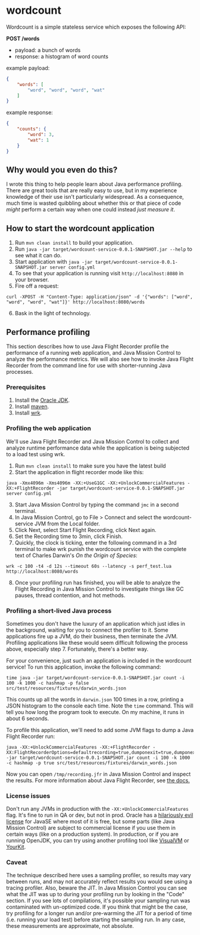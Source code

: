 # wordcount

Wordcount is a simple stateless service which exposes the following
API:

**POST /words**

- payload: a bunch of words
- response: a histogram of word counts

example payload:

```json
{
    "words": [
        "word", "word", "word", "wat"
    ]
}
```

example response:

```json
{
    "counts": {
        "word": 3,
        "wat": 1
    }
}
```

## Why would you even do this?

I wrote this thing to help people learn about Java performance
profiling. There are great tools that are really easy to use, but in
my experience knowledge of their use isn't particularly widespread. As
a consequence, much time is wasted quibbling about whether this or
that piece of code *might* perform a certain way when one could
instead *just measure it*.

## How to start the wordcount application

1. Run `mvn clean install` to build your application.
2. Run `java -jar target/wordcount-service-0.0.1-SNAPSHOT.jar --help`
   to see what it can do.
3. Start application with `java -jar
   target/wordcount-service-0.0.1-SNAPSHOT.jar server config.yml`
4. To see that your application is running visit
   `http://localhost:8080` in your browser.
5. Fire off a request:
```
curl -XPOST -H "Content-Type: application/json" -d '{"words": ["word", "word", "word", "wat"]}' http://localhost:8080/words
```
6. Bask in the light of technology.

## Performance profiling

This section describes how to use Java Flight Recorder profile the
performance of a running web application, and Java Mission Control to
analyze the performance metrics. We will also see how to invoke Java
Flight Recorder from the command line for use with shorter-running
Java processes.

### Prerequisites

1. Install the [Oracle JDK](http://www.oracle.com/technetwork/java/javase/downloads/jdk8-downloads-2133151.html).
2. Install [maven](https://maven.apache.org/).
3. Install [wrk](https://github.com/wg/wrk).

### Profiling the web application

We'll use Java Flight Recorder and Java Mission Control to collect and
analyze runtime performance data while the application is being
subjected to a load test using wrk.

1. Run `mvn clean install` to make sure you have the latest build
2. Start the application in flight recorder mode like this:
```
java -Xmx4096m -Xms4096m -XX:+UseG1GC -XX:+UnlockCommercialFeatures -XX:+FlightRecorder -jar target/wordcount-service-0.0.1-SNAPSHOT.jar server config.yml
```
3. Start Java Mission Control by typing the command `jmc` in a second
   terminal.
4. In Java Mission Control, go to File > Connect and select the
   wordcount-service JVM from the Local folder.
5. Click Next, select Start Flight Recording, click Next again.
6. Set the Recording time to 3min, click Finish.
7. Quickly, the clock is ticking, enter the following command in a 3rd
terminal to make wrk punish the wordcount service with the complete
text of Charles Darwin's *On the Origin of Species*:
```
wrk -c 100 -t4 -d 12s --timeout 60s --latency -s perf_test.lua http://localhost:8080/words
```
8. Once your profiling run has finished, you will be able to analyze
the Flight Recording in Java Mission Control to investigate things
like GC pauses, thread contention, and hot methods.

### Profiling a short-lived Java process

Sometimes you don't have the luxury of an application which just idles
in the background, waiting for you to connect the profiler to it. Some
applications fire up a JVM, do their business, then terminate the
JVM. Profiling applications like these would seem difficult following
the process above, especially step 7. Fortunately, there's a better
way.

For your convenience, just such an application is included in the
wordcount service! To run this application, invoke the following
command:

```
time java -jar target/wordcount-service-0.0.1-SNAPSHOT.jar count -i 100 -k 1000 -c hashmap -p false src/test/resources/fixtures/darwin_words.json
```

This counts up all the words in `darwin.json` 100 times in a row,
printing a JSON histogram to the console each time. Note the `time`
command. This will tell you how long the program took to execute. On
my machine, it runs in about 6 seconds.

To profile this application, we'll need to add some JVM flags to dump
a Java Flight Recorder run:

```
java -XX:+UnlockCommercialFeatures -XX:+FlightRecorder -XX:FlightRecorderOptions=defaultrecording=true,dumponexit=true,dumponexitpath=/tmp/recording.jfr -jar target/wordcount-service-0.0.1-SNAPSHOT.jar count -i 100 -k 1000 -c hashmap -p true src/test/resources/fixtures/darwin_words.json
```

Now you can open `/tmp/recording.jfr` in Java Mission Control and
inspect the results. For more information about Java Flight Recorder,
see
[the docs.](https://docs.oracle.com/javacomponents/jmc-5-5/jfr-runtime-guide/toc.htm)

### License issues

Don't run any JVMs in production with the
`-XX:+UnlockCommercialFeatures` flag. It's fine to run in QA or dev,
but not in prod. Oracle has a 
[hilariously evil license](http://www.oracle.com/technetwork/java/javase/terms/license/index.html) 
for JavaSE where most of it is free, but some parts (like Java Mission 
Control) are subject to commercial license if you use them in certain 
ways (like on a production system). In production, or if you are 
running OpenJDK, you can try using another profiling tool like 
[VisualVM](https://visualvm.github.io/) or 
[YourKit](https://www.yourkit.com/).

### Caveat

The technique described here uses a sampling profiler, so results may 
vary between runs, and may not accurately reflect results you would
see using a tracing profiler. Also, beware the JIT. In Java Mission 
Control you can see what the JIT was up to during your profiling run
by looking in the "Code" section. If you see lots of compilations, it's
possible your sampling run was contaminated with un-optimized code. If
you think that might be the case, try profiling for a longer run and/or
pre-warming the JIT for a period of time (i.e. running your load test) 
before starting the sampling run. In any case, these measurements are 
approximate, not absolute.
